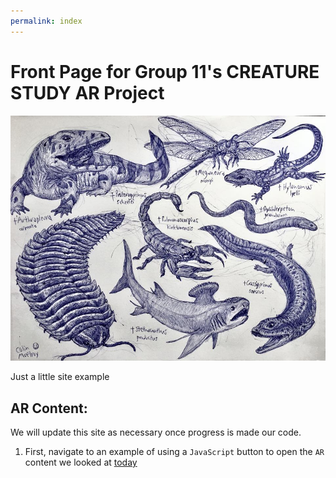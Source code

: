 ```yaml
---
permalink: index
---
```


# Front Page for Group 11's CREATURE STUDY AR Project

<img src="website/pages/carboniferous_animals_possibilities.jpg">

Just a little site example

## AR Content:

We will update this site as necessary once progress is made our code.

1. First, navigate to an example of using a `JavaScript` button to open the `AR` content we looked at [today](website/pages/index-1.html)
